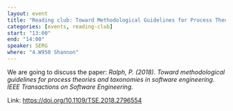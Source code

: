 ```yaml
---
layout: event
title: "Reading club: Toward Methodological Guidelines for Process Theories and Taxonomies in Software Engineering"
categories: [events, reading-club]
start: "13:00"
end: "14:00"
speaker: SERG
where: "4.W950 Shannon"
---
```


We are going to discuss the paper: 
_Ralph, P. (2018). Toward methodological guidelines for process theories and taxonomies in software engineering. IEEE Transactions on Software Engineering._


Link: https://doi.org/10.1109/TSE.2018.2796554

